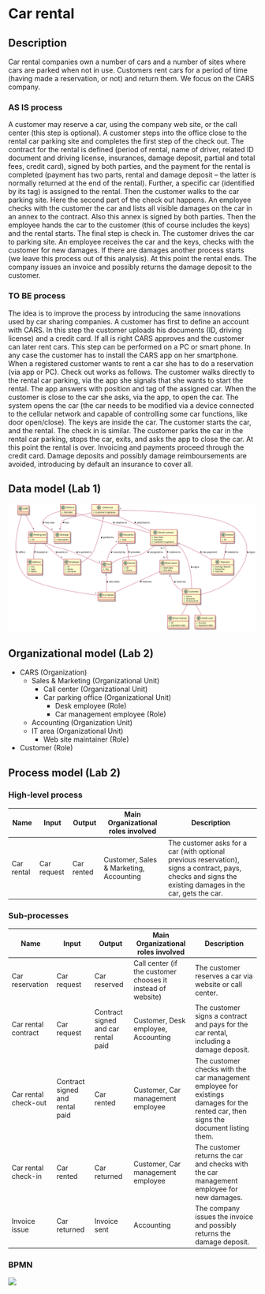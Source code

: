# Car rental

## Description

Car rental companies own a number of cars and a number of sites where cars are parked when not in use. Customers rent cars for a period of time (having made a reservation, or not) and return them. 
We focus on the CARS company.

### AS IS process

A customer may reserve a car, using the company web site, or the call center (this step is optional). 
A customer steps into the office close to the rental car parking site and completes the first step of the check out. The contract for the rental is defined (period of rental, name of driver, related ID document and driving license, insurances, damage deposit, partial and total fees, credit card), signed by both parties, and the payment for the rental is completed (payment has two parts, rental and damage deposit – the latter is normally returned at the end of the rental).  Further, a specific car (identified by its tag) is assigned to the rental. 
Then the customer walks to the car parking site. Here the second part of the check out happens. 
An employee checks with the customer the car and lists all visible damages on the car in an annex to the contract. Also this annex is signed by both parties. Then the employee hands the car to the customer (this of course includes the keys) and the rental starts.
The final step is check in. The customer drives the car to parking site. An employee receives the car and the keys, checks with the customer for new damages. If there are damages another process starts (we leave this process out of this analysis). At this point the rental ends. The company issues an invoice and possibly returns the damage deposit to the customer.

### TO BE process

The idea is to improve the process by introducing the same innovations used by car sharing companies. 
A customer has first to define an account with CARS. In this step the customer uploads his documents (ID, driving license) and a credit card. If all is right CARS approves and the customer can later rent cars. This step can be performed on a PC or smart phone. In any case the customer has to install the CARS app on her smartphone. 
When a registered customer wants to rent a car she has to do a reservation (via app or PC). 
Check out works as follows. The customer walks directly to the rental car parking, via the app she signals that she wants to start the rental. The app answers with position and tag of the assigned car. 
When the customer is close to the car she asks, via the app, to open the car. The system opens the car (the car needs to be modified via a device connected to the cellular network and capable of controlling some car functions, like door open/close).  The keys are inside the car. The customer starts the car, and the rental. 
The check in is similar. The customer parks the car in the rental car parking, stops the car, exits, and asks the app to close the car. At this point the rental is over. 
Invoicing and payments proceed through the credit card. 
Damage deposits and possibly damage reimboursements are avoided, introducing by default an insurance to cover all.

## Data model (Lab 1)

![](models/data.svg)

## Organizational model (Lab 2)

- CARS (Organization)
  - Sales & Marketing (Organizational Unit)
    - Call center (Organizational Unit)
    - Car parking office (Organizational Unit)
      - Desk employee (Role)
      - Car management employee (Role)
  - Accounting (Organization Unit)
  - IT area (Organizational Unit)
    - Web site maintainer (Role)
- Customer (Role)

## Process model (Lab 2)

### High-level process

| Name | Input | Output | Main Organizational roles involved | Description |
| ---- | ----- | ------ | ---------------------------------- | ----------- |
| Car rental | Car request | Car rented | Customer, Sales & Marketing, Accounting | The customer asks for a car (with optional previous reservation), signs a contract, pays, checks and signs the existing damages in the car, gets the car. |

### Sub-processes

| Name | Input | Output | Main Organizational roles involved | Description |
| ---- | ----- | ------ | ---------------------------------- | ----------- |
| Car reservation | Car request | Car reserved | Call center (if the customer chooses it instead of website) | The customer reserves a car via website or call center. |
| Car rental contract | Car request | Contract signed and car rental paid | Customer, Desk employee, Accounting | The customer signs a contract and pays for the car rental, including a damage deposit. |
| Car rental check-out | Contract signed and rental paid | Car rented | Customer, Car management employee | The customer checks with the car management employee for existings damages for the rented car, then signs the document listing them. |
| Car rental check-in | Car rented | Car returned | Customer, Car management employee | The customer returns the car and checks with the car management employee for new damages. |
| Invoice issue | Car returned | Invoice sent | Accounting | The company issues the invoice and possibly returns the damage deposit. |

### BPMN

![](models/process.bpmn)
